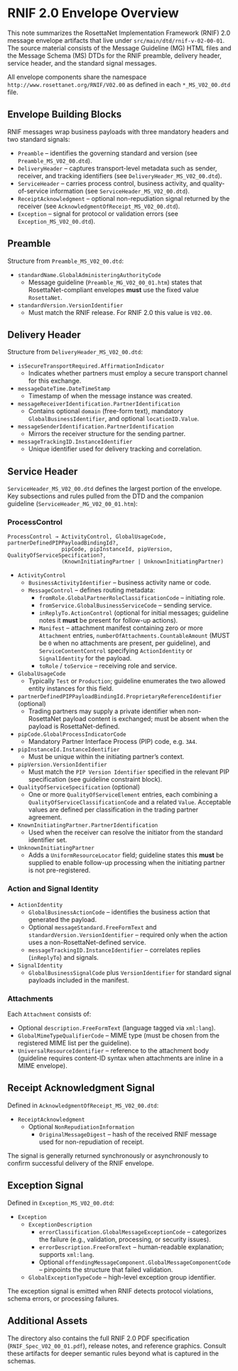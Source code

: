 # RNIF 2.0 Envelope Overview

This note summarizes the RosettaNet Implementation Framework (RNIF) 2.0 message envelope artifacts that live under `src/main/dtd/rnif-v-02-00-01`. The source material consists of the Message Guideline (MG) HTML files and the Message Schema (MS) DTDs for the RNIF preamble, delivery header, service header, and the standard signal messages.

All envelope components share the namespace `http://www.rosettanet.org/RNIF/V02.00` as defined in each `*_MS_V02_00.dtd` file.

## Envelope Building Blocks

RNIF messages wrap business payloads with three mandatory headers and two standard signals:

- `Preamble` – identifies the governing standard and version (see `Preamble_MS_V02_00.dtd`).
- `DeliveryHeader` – captures transport-level metadata such as sender, receiver, and tracking identifiers (see `DeliveryHeader_MS_V02_00.dtd`).
- `ServiceHeader` – carries process control, business activity, and quality-of-service information (see `ServiceHeader_MS_V02_00.dtd`).
- `ReceiptAcknowledgment` – optional non-repudiation signal returned by the receiver (see `AcknowledgmentOfReceipt_MS_V02_00.dtd`).
- `Exception` – signal for protocol or validation errors (see `Exception_MS_V02_00.dtd`).

## Preamble

Structure from `Preamble_MS_V02_00.dtd`:

- `standardName.GlobalAdministeringAuthorityCode`
  - Message guideline (`Preamble_MG_V02_00_01.htm`) states that RosettaNet-compliant envelopes **must** use the fixed value `RosettaNet`.
- `standardVersion.VersionIdentifier`
  - Must match the RNIF release. For RNIF 2.0 this value is `V02.00`.

## Delivery Header

Structure from `DeliveryHeader_MS_V02_00.dtd`:

- `isSecureTransportRequired.AffirmationIndicator`
  - Indicates whether partners must employ a secure transport channel for this exchange.
- `messageDateTime.DateTimeStamp`
  - Timestamp of when the message instance was created.
- `messageReceiverIdentification.PartnerIdentification`
  - Contains optional `domain` (free-form text), mandatory `GlobalBusinessIdentifier`, and optional `locationID.Value`.
- `messageSenderIdentification.PartnerIdentification`
  - Mirrors the receiver structure for the sending partner.
- `messageTrackingID.InstanceIdentifier`
  - Unique identifier used for delivery tracking and correlation.

## Service Header

`ServiceHeader_MS_V02_00.dtd` defines the largest portion of the envelope. Key subsections and rules pulled from the DTD and the companion guideline (`ServiceHeader_MG_V02_00_01.htm`):

### ProcessControl

```
ProcessControl → ActivityControl, GlobalUsageCode, partnerDefinedPIPPayloadBindingId?,
                 pipCode, pipInstanceId, pipVersion, QualityOfServiceSpecification?,
                 (KnownInitiatingPartner | UnknownInitiatingPartner)
```

- `ActivityControl`
  - `BusinessActivityIdentifier` – business activity name or code.
  - `MessageControl` – defines routing metadata:
    - `fromRole.GlobalPartnerRoleClassificationCode` – initiating role.
    - `fromService.GlobalBusinessServiceCode` – sending service.
    - `inReplyTo.ActionControl` (optional for initial messages; guideline notes it **must** be present for follow-up actions).
    - `Manifest` – attachment manifest containing zero or more `Attachment` entries, `numberOfAttachments.CountableAmount` (MUST be `0` when no attachments are present, per guideline), and `ServiceContentControl` specifying `ActionIdentity` or `SignalIdentity` for the payload.
    - `toRole` / `toService` – receiving role and service.
- `GlobalUsageCode`
  - Typically `Test` or `Production`; guideline enumerates the two allowed entity instances for this field.
- `partnerDefinedPIPPayloadBindingId.ProprietaryReferenceIdentifier` (optional)
  - Trading partners may supply a private identifier when non-RosettaNet payload content is exchanged; must be absent when the payload is RosettaNet-defined.
- `pipCode.GlobalProcessIndicatorCode`
  - Mandatory Partner Interface Process (PIP) code, e.g. `3A4`.
- `pipInstanceId.InstanceIdentifier`
  - Must be unique within the initiating partner’s context.
- `pipVersion.VersionIdentifier`
  - Must match the `PIP Version Identifier` specified in the relevant PIP specification (see guideline constraint block).
- `QualityOfServiceSpecification` (optional)
  - One or more `QualityOfServiceElement` entries, each combining a `QualityOfServiceClassificationCode` and a related `Value`. Acceptable values are defined per classification in the trading partner agreement.
- `KnownInitiatingPartner.PartnerIdentification`
  - Used when the receiver can resolve the initiator from the standard identifier set.
- `UnknownInitiatingPartner`
  - Adds a `UniformResourceLocator` field; guideline states this **must** be supplied to enable follow-up processing when the initiating partner is not pre-registered.

### Action and Signal Identity

- `ActionIdentity`
  - `GlobalBusinessActionCode` – identifies the business action that generated the payload.
  - Optional `messageStandard.FreeFormText` and `standardVersion.VersionIdentifier` – required only when the action uses a non-RosettaNet-defined service.
  - `messageTrackingID.InstanceIdentifier` – correlates replies (`inReplyTo`) and signals.
- `SignalIdentity`
  - `GlobalBusinessSignalCode` plus `VersionIdentifier` for standard signal payloads included in the manifest.

### Attachments

Each `Attachment` consists of:

- Optional `description.FreeFormText` (language tagged via `xml:lang`).
- `GlobalMimeTypeQualifierCode` – MIME type (must be chosen from the registered MIME list per the guideline).
- `UniversalResourceIdentifier` – reference to the attachment body (guideline requires content-ID syntax when attachments are inline in a MIME envelope).

## Receipt Acknowledgment Signal

Defined in `AcknowledgmentOfReceipt_MS_V02_00.dtd`:

- `ReceiptAcknowledgment`
  - Optional `NonRepudiationInformation`
    - `OriginalMessageDigest` – hash of the received RNIF message used for non-repudiation of receipt.

The signal is generally returned synchronously or asynchronously to confirm successful delivery of the RNIF envelope.

## Exception Signal

Defined in `Exception_MS_V02_00.dtd`:

- `Exception`
  - `ExceptionDescription`
    - `errorClassification.GlobalMessageExceptionCode` – categorizes the failure (e.g., validation, processing, or security issues).
    - `errorDescription.FreeFormText` – human-readable explanation; supports `xml:lang`.
    - Optional `offendingMessageComponent.GlobalMessageComponentCode` – pinpoints the structure that failed validation.
  - `GlobalExceptionTypeCode` – high-level exception group identifier.

The exception signal is emitted when RNIF detects protocol violations, schema errors, or processing failures.

## Additional Assets

The directory also contains the full RNIF 2.0 PDF specification (`RNIF_Spec_V02_00_01.pdf`), release notes, and reference graphics. Consult these artifacts for deeper semantic rules beyond what is captured in the schemas.
